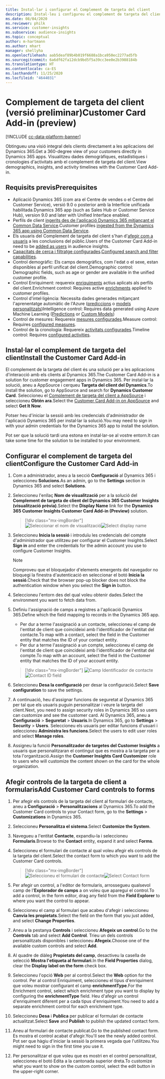 ```yaml
---
title: Instal·lar i configurar el Complement de targeta del client
description: Instal·leu i configureu el complement de targeta del client per al Dynamics 365 Customer Insights.
ms.date: 08/04/2020
ms.reviewer: philk
ms.service: customer-insights
ms.subservice: audience-insights
ms.topic: conceptual
author: m-hartmann
ms.author: mhart
manager: shellyha
ms.openlocfilehash: aab5deaf89b4b019f6688a1bca950ec2277ad5fb
ms.sourcegitcommit: 6a6df62fa12dcb9bd5f5a39cc3ee0e2b3988184b
ms.translationtype: HT
ms.contentlocale: ca-ES
ms.lasthandoff: 11/25/2020
ms.locfileid: "4644031"
---
```

# <a name="customer-card-add-in-preview"></a><span data-ttu-id="127dd-103">Complement de targeta del client (versió preliminar)</span><span class="sxs-lookup"><span data-stu-id="127dd-103">Customer Card Add-in (preview)</span></span>

[!INCLUDE [cc-data-platform-banner](../includes/cc-data-platform-banner.md)]

<span data-ttu-id="127dd-104">Obtingueu una visió integral dels clients directament a les aplicacions del Dynamics 365.</span><span class="sxs-lookup"><span data-stu-id="127dd-104">Get a 360-degree view of your customers directly in Dynamics 365 apps.</span></span> <span data-ttu-id="127dd-105">Visualitzeu dades demogràfiques, estadístiques i cronologies d'activitats amb el complement de targeta del client.</span><span class="sxs-lookup"><span data-stu-id="127dd-105">View demographics, insights, and activity timelines with the Customer Card Add-in.</span></span>

## <a name="prerequisites"></a><span data-ttu-id="127dd-106">Requisits previs</span><span class="sxs-lookup"><span data-stu-id="127dd-106">Prerequisites</span></span>

- <span data-ttu-id="127dd-107">Aplicació Dynamics 365 (com ara el Centre de vendes o el Centre del Customer Service), versió 9.0 o posterior amb la Interfície unificada habilitada.</span><span class="sxs-lookup"><span data-stu-id="127dd-107">Dynamics 365 app (such as Sales Hub or Customer Service Hub), version 9.0 and later with Unified Interface enabled.</span></span>
- <span data-ttu-id="127dd-108">Perfils de client [ingerits des de l'aplicació Dynamics 365 mitjançant el Common Data Service](connect-power-query.md).</span><span class="sxs-lookup"><span data-stu-id="127dd-108">Customer profiles [ingested from the Dynamics 365 app using Common Data Service](connect-power-query.md).</span></span>
- <span data-ttu-id="127dd-109">Els usuaris del Complement de targeta del client s'han d'[afegir com a usuaris](permissions.md) a les conclusions del públic.</span><span class="sxs-lookup"><span data-stu-id="127dd-109">Users of the Customer Card Add-in need to be [added as users](permissions.md) in audience insights.</span></span>
- <span data-ttu-id="127dd-110">[Capacitats de cerca i filtratge configurades](search-filter-index.md).</span><span class="sxs-lookup"><span data-stu-id="127dd-110">[Configured search and filter capabilities](search-filter-index.md).</span></span>
- <span data-ttu-id="127dd-111">Control demogràfic: Els camps demogràfics, com l'edat o el sexe, estan disponibles al perfil unificat del client.</span><span class="sxs-lookup"><span data-stu-id="127dd-111">Demographic control: Demographic fields, such as age or gender are available in the unified customer profile.</span></span>
- <span data-ttu-id="127dd-112">Control Enriquiment: requereix [enriquiments](enrichment-hub.md) actius aplicats als perfils del client.</span><span class="sxs-lookup"><span data-stu-id="127dd-112">Enrichment control: Requires active [enrichments](enrichment-hub.md) applied to customer profiles.</span></span>
- <span data-ttu-id="127dd-113">Control d'intel·ligència: Necessita dades generades mitjançant l'aprenentatge automàtic de l'Azure ([prediccions](predictions.md) o [models personalitzats](custom-models.md))</span><span class="sxs-lookup"><span data-stu-id="127dd-113">Intelligence control: Requires data generated using Azure Machine Learning ([Predictions](predictions.md) or [Custom Models](custom-models.md))</span></span>
- <span data-ttu-id="127dd-114">Control de mesures: Requereix [mesures configurades](measures.md).</span><span class="sxs-lookup"><span data-stu-id="127dd-114">Measure control: Requires [configured measures](measures.md).</span></span>
- <span data-ttu-id="127dd-115">Control de la cronologia: Requereix [activitats configurades](activities.md).</span><span class="sxs-lookup"><span data-stu-id="127dd-115">Timeline control: Requires [configured activities](activities.md).</span></span>

## <a name="install-the-customer-card-add-in"></a><span data-ttu-id="127dd-116">Instal·lar el complement de targeta del client</span><span class="sxs-lookup"><span data-stu-id="127dd-116">Install the Customer Card Add-in</span></span>

<span data-ttu-id="127dd-117">El complement de la targeta del client és una solució per a les aplicacions d'interacció amb els clients al Dynamics 365.</span><span class="sxs-lookup"><span data-stu-id="127dd-117">The Customer Card Add-in is a solution for customer engagement apps in Dynamics 365.</span></span> <span data-ttu-id="127dd-118">Per instal·lar la solució, aneu a AppSource i cerqueu **Targeta del client del Dynamics**.</span><span class="sxs-lookup"><span data-stu-id="127dd-118">To install the solution, go to AppSource and search for **Dynamics Customer Card**.</span></span> <span data-ttu-id="127dd-119">Seleccioneu el [Complement de targeta del client a AppSource](https://appsource.microsoft.com/product/dynamics-365/mscrm.dynamics_365_customer_insights_customer_card_addin?tab=Overview) i seleccioneu **Obtén ara**.</span><span class="sxs-lookup"><span data-stu-id="127dd-119">Select the [Customer Card Add-in on AppSource](https://appsource.microsoft.com/product/dynamics-365/mscrm.dynamics_365_customer_insights_customer_card_addin?tab=Overview) and select **Get It Now**.</span></span>

<span data-ttu-id="127dd-120">Potser heu d'iniciar la sessió amb les credencials d'administrador de l'aplicació Dynamics 365 per instal·lar la solució.</span><span class="sxs-lookup"><span data-stu-id="127dd-120">You may need to sign in with your admin credentials for the Dynamics 365 app to install the solution.</span></span>

<span data-ttu-id="127dd-121">Pot ser que la solució tardi una estona en instal·lar-se al vostre entorn.</span><span class="sxs-lookup"><span data-stu-id="127dd-121">It can take some time for the solution to be installed to your environment.</span></span>

## <a name="configure-the-customer-card-add-in"></a><span data-ttu-id="127dd-122">Configurar el complement de targeta del client</span><span class="sxs-lookup"><span data-stu-id="127dd-122">Configure the Customer Card Add-in</span></span>

1. <span data-ttu-id="127dd-123">Com a administrador, aneu a la secció **Configuració** al Dynamics 365 i seleccioneu **Solucions**.</span><span class="sxs-lookup"><span data-stu-id="127dd-123">As an admin, go to the **Settings** section in Dynamics 365 and select **Solutions**.</span></span>

1. <span data-ttu-id="127dd-124">Seleccioneu l'enllaç **Nom de visualització** per a la solució del **Complement de targeta de client del Dynamics 365 Customer Insights (visualització prèvia)**.</span><span class="sxs-lookup"><span data-stu-id="127dd-124">Select the **Display Name** link for the **Dynamics 365 Customer Insights Customer Card Add-in (Preview)** solution.</span></span>

   > [!div class="mx-imgBorder"]
   > <span data-ttu-id="127dd-125">![Seleccionar el nom de visualització](media/select-display-name.png "Seleccionar el nom de visualització")</span><span class="sxs-lookup"><span data-stu-id="127dd-125">![Select display name](media/select-display-name.png "Select display name")</span></span>

1. <span data-ttu-id="127dd-126">Seleccioneu **Inicia la sessió** i introduïu les credencials del compte d'administrador que utilitzeu per configurar el Customer Insights.</span><span class="sxs-lookup"><span data-stu-id="127dd-126">Select **Sign in** and enter the credentials for the admin account you use to configure Customer Insights.</span></span>

   > [!NOTE]
   > <span data-ttu-id="127dd-127">Comproveu que el bloquejador d'elements emergents del navegador no bloquegi la finestra d'autenticació en seleccionar el botó **Inicia la sessió**.</span><span class="sxs-lookup"><span data-stu-id="127dd-127">Check that the browser pop-up blocker does not block the authentication window when you select the **Sign in** button.</span></span>

1. <span data-ttu-id="127dd-128">Seleccioneu l'entorn des del qual voleu obtenir dades.</span><span class="sxs-lookup"><span data-stu-id="127dd-128">Select the environment you want to fetch data from.</span></span>

1. <span data-ttu-id="127dd-129">Definiu l'assignació de camps a registres a l'aplicació Dynamics 365.</span><span class="sxs-lookup"><span data-stu-id="127dd-129">Define which the field mapping to records in the Dynamics 365 app.</span></span>
   - <span data-ttu-id="127dd-130">Per dur a terme l'assignació a un contacte, seleccioneu el camp de l'entitat de client que coincideixi amb l'identificador de l'entitat del contacte.</span><span class="sxs-lookup"><span data-stu-id="127dd-130">To map with a contact, select the field in the Customer entity that matches the ID of your contact entity.</span></span>
   - <span data-ttu-id="127dd-131">Per dur a terme l'assignació a un compte, seleccioneu el camp de l'entitat de client que coincideixi amb l'identificador de l'entitat del compte.</span><span class="sxs-lookup"><span data-stu-id="127dd-131">To map with an account, select the field in the Customer entity that matches the ID of your account entity.</span></span>

   > [!div class="mx-imgBorder"]
   > <span data-ttu-id="127dd-132">![Camp Identificador de contacte](media/contact-id-field.png "Camp Identificador de contacte")</span><span class="sxs-lookup"><span data-stu-id="127dd-132">![Contact ID field](media/contact-id-field.png "Contact ID field")</span></span>

1. <span data-ttu-id="127dd-133">Seleccioneu **Desa la configuració** per desar la configuració.</span><span class="sxs-lookup"><span data-stu-id="127dd-133">Select **Save configuration** to save the settings.</span></span>

1. <span data-ttu-id="127dd-134">A continuació, heu d'assignar funcions de seguretat al Dynamics 365 per tal que els usuaris puguin personalitzar i veure la targeta del client.</span><span class="sxs-lookup"><span data-stu-id="127dd-134">Next, you need to assign security roles in Dynamics 365 so users can customize and see the customer card.</span></span> <span data-ttu-id="127dd-135">Al Dynamics 365, aneu a **Configuració** > **Seguretat** > **Usuaris**.</span><span class="sxs-lookup"><span data-stu-id="127dd-135">In Dynamics 365, go to **Settings** > **Security** > **Users**.</span></span> <span data-ttu-id="127dd-136">Seleccioneu els usuaris per editar funcions d'usuari i seleccioneu **Administra les funcions**.</span><span class="sxs-lookup"><span data-stu-id="127dd-136">Select the users to edit user roles and select **Manage roles**.</span></span>

1. <span data-ttu-id="127dd-137">Assigneu la funció **Personalitzador de targetes del Customer Insights** a usuaris que personalitzaran el contingut que es mostra a la targeta per a tota l'organització.</span><span class="sxs-lookup"><span data-stu-id="127dd-137">Assign the **Customer Insights Card Customizer** role to users who will customize the content shown on the card for the whole organization.</span></span>

## <a name="add-customer-card-controls-to-forms"></a><span data-ttu-id="127dd-138">Afegir controls de la targeta de client a formularis</span><span class="sxs-lookup"><span data-stu-id="127dd-138">Add Customer Card controls to forms</span></span>
  
1. <span data-ttu-id="127dd-139">Per afegir els controls de la targeta del client al formulari de contacte, aneu a **Configuració** > **Personalitzacions** al Dynamics 365.</span><span class="sxs-lookup"><span data-stu-id="127dd-139">To add the Customer Card controls to your Contact form, go to the **Settings** > **Customizations** in Dynamics 365.</span></span>

1. <span data-ttu-id="127dd-140">Seleccioneu **Personalitza el sistema**.</span><span class="sxs-lookup"><span data-stu-id="127dd-140">Select **Customize the System**.</span></span>

1. <span data-ttu-id="127dd-141">Navegueu a l'entitat **Contacte**, expandiu-la i seleccioneu **Formularis**.</span><span class="sxs-lookup"><span data-stu-id="127dd-141">Browse to the **Contact** entity, expand it and select **Forms**.</span></span>

1. <span data-ttu-id="127dd-142">Seleccioneu el formulari de contacte al qual voleu afegir els controls de la targeta del client.</span><span class="sxs-lookup"><span data-stu-id="127dd-142">Select the contact form to which you want to add the Customer Card controls.</span></span>

    > [!div class="mx-imgBorder"]
    > <span data-ttu-id="127dd-143">![Seleccioneu el formulari de contacte](media/contact-active-forms.png "Seleccioneu el formulari de contacte")</span><span class="sxs-lookup"><span data-stu-id="127dd-143">![Select Contact form](media/contact-active-forms.png "Select Contact form")</span></span>

1. <span data-ttu-id="127dd-144">Per afegir un control, a l'editor de formularis, arrossegueu qualsevol camp de l'**Explorador de camps** a on voleu que aparegui el control.</span><span class="sxs-lookup"><span data-stu-id="127dd-144">To add a control, in the form editor, drag any field from the **Field Explorer** to where you want the control to appear.</span></span>

1. <span data-ttu-id="127dd-145">Seleccioneu el camp al formulari que acabeu d'afegir i seleccioneu **Canvia les propietats**.</span><span class="sxs-lookup"><span data-stu-id="127dd-145">Select the field on the form that you just added, and select **Change Properties**.</span></span>

1. <span data-ttu-id="127dd-146">Aneu a la pestanya **Controls** i seleccioneu **Afegeix un control**.</span><span class="sxs-lookup"><span data-stu-id="127dd-146">Go to the **Controls** tab and select **Add Control**.</span></span> <span data-ttu-id="127dd-147">Trieu un dels controls personalitzats disponibles i seleccioneu **Afegeix**.</span><span class="sxs-lookup"><span data-stu-id="127dd-147">Choose one of the available custom controls and select **Add**.</span></span>

1. <span data-ttu-id="127dd-148">Al quadre de diàleg **Propietats del camp**, desactiveu la casella de selecció **Mostra l'etiqueta al formulari**.</span><span class="sxs-lookup"><span data-stu-id="127dd-148">In the **Field Properties** dialog, clear the **Display label on the form** check box.</span></span>

1. <span data-ttu-id="127dd-149">Seleccioneu l'opció **Web** per al control.</span><span class="sxs-lookup"><span data-stu-id="127dd-149">Select the **Web** option for the control.</span></span> <span data-ttu-id="127dd-150">Per al control Enriquiment, seleccioneu el tipus d'enriquiment que voleu mostrar configurant el camp **enrichmentType**.</span><span class="sxs-lookup"><span data-stu-id="127dd-150">For the Enrichment control, select which enrichment type you want to display by configuring the **enrichmentType** field.</span></span> <span data-ttu-id="127dd-151">Heu d'afegir un control d'enriquiment diferent per a cada tipus d'enriquiment.</span><span class="sxs-lookup"><span data-stu-id="127dd-151">You need to add a separate enrichment control for each enrichment type.</span></span>

1. <span data-ttu-id="127dd-152">Seleccioneu **Desa** i **Publica** per publicar el formulari de contacte actualitzat.</span><span class="sxs-lookup"><span data-stu-id="127dd-152">Select **Save** and **Publish** to publish the updated contact form.</span></span>

1. <span data-ttu-id="127dd-153">Aneu al formulari de contacte publicat.</span><span class="sxs-lookup"><span data-stu-id="127dd-153">Go to the published contact form.</span></span> <span data-ttu-id="127dd-154">Es mostra el control acabat d'afegir.</span><span class="sxs-lookup"><span data-stu-id="127dd-154">You'll see the newly added control.</span></span> <span data-ttu-id="127dd-155">Pot ser que hàgiu d'iniciar la sessió la primera vegada que l'utilitzeu.</span><span class="sxs-lookup"><span data-stu-id="127dd-155">You might need to sign in the first time you use it.</span></span>

1. <span data-ttu-id="127dd-156">Per personalitzar el que voleu que es mostri en el control personalitzat, seleccioneu el botó Edita a la cantonada superior dreta.</span><span class="sxs-lookup"><span data-stu-id="127dd-156">To customize what you want to show on the custom control, select the edit button in the upper-right corner.</span></span>
